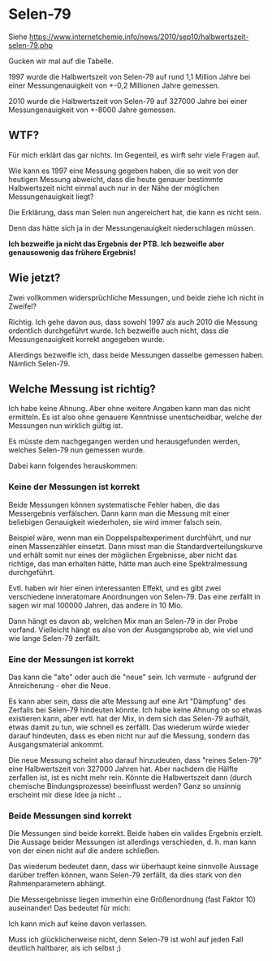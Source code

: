 # Selen-79

Siehe https://www.internetchemie.info/news/2010/sep10/halbwertszeit-selen-79.php

Gucken wir mal auf die Tabelle.

1997 wurde die Halbwertszeit von Selen-79 auf rund 1,1 Million Jahre bei einer Messungenauigkeit von +-0,2 Millionen Jahre gemessen.

2010 wurde die Halbwertszeit von Selen-79 auf 327000 Jahre bei einer Messungenauigkeit von +-8000 Jahre gemessen.


## WTF?

Für mich erklärt das gar nichts.  Im Gegenteil, es wirft sehr viele Fragen auf.

Wie kann es 1997 eine Messung gegeben haben, die so weit von der heutigen Messung abweicht,
dass die heute genauer bestimmte Halbwertszeit nicht einmal auch nur in der Nähe der möglichen Messungenauigkeit liegt?

Die Erklärung, dass man Selen nun angereichert hat, die kann es nicht sein.

Denn das hätte sich ja in der Messungenauigkeit niederschlagen müssen.

**Ich bezweifle ja nicht das Ergebnis der PTB.  Ich bezweifle aber genausowenig das frühere Ergebnis!**

## Wie jetzt?

Zwei vollkommen widersprüchliche Messungen, und beide ziehe ich nicht in Zweifel?

Richtig.
Ich gehe davon aus, dass sowohl 1997 als auch 2010 die Messung ordentlich durchgeführt wurde.
Ich bezweifle auch nicht, dass die Messungenauigkeit korrekt angegeben wurde.

Allerdings bezweifle ich, dass beide Messungen dasselbe gemessen haben.  Nämlich Selen-79.

## Welche Messung ist richtig?

Ich habe keine Ahnung.  Aber ohne weitere Angaben kann man das nicht ermitteln.
Es ist also ohne genauere Kenntnisse unentscheidbar, welche der Messungen nun wirklich gültig ist.

Es müsste dem nachgegangen werden und herausgefunden werden, welches Selen-79 nun gemessen wurde.

Dabei kann folgendes herauskommen:

### Keine der Messungen ist korrekt

Beide Messungen können systematische Fehler haben, die das Messergebnis verfälschen.
Dann kann man die Messung mit einer beliebigen Genauigkeit wiederholen, sie wird immer falsch sein.

Beispiel wäre, wenn man ein Doppelspaltexperiment durchführt, und nur einen Massenzähler einsetzt.
Dann misst man die Standardverteilungskurve und erhält somit nur eines der möglichen Ergebnisse, aber nicht das richtige, das man erhalten hätte, hätte man auch eine Spektralmessung durchgeführt.

Evtl. haben wir hier einen interessanten Effekt, und es gibt zwei verschiedene inneratomare Anordnungen von Selen-79.
Das eine zerfällt in sagen wir mal 100000 Jahren, das andere in 10 Mio.

Dann hängt es davon ab, welchen Mix man an Selen-79 in der Probe vorfand.
Vielleicht hängt es also von der Ausgangsprobe ab, wie viel und wie lange Selen-79 zerfällt.

### Eine der Messungen ist korrekt

Das kann die "alte" oder auch die "neue" sein.  Ich vermute - aufgrund der Anreicherung - eher die Neue.

Es kann aber sein, dass die alte Messung auf eine Art "Dämpfung" des Zerfalls bei Selen-79 hindeuten könnte.
Ich habe keine Ahnung ob so etwas existieren kann, aber evtl. hat der Mix, in dem sich das Selen-79 aufhält, etwas damit zu tun, wie schnell es zerfällt.
Das wiederum würde wieder darauf hindeuten, dass es eben nicht nur auf die Messung, sondern das Ausgangsmaterial ankommt.

Die neue Messung scheint also darauf hinzudeuten, dass "reines Selen-79" eine Halbwertszeit von 327000 Jahren hat.
Aber nachdem die Hälfte zerfallen ist, ist es nicht mehr rein.
Könnte die Halbwertszeit dann (durch chemische Bindungsprozesse) beeinflusst werden?
Ganz so unsinnig erscheint mir diese Idee ja nicht ..


### Beide Messungen sind korrekt

Die Messungen sind beide korrekt.  Beide haben ein valides Ergebnis erzielt.
Die Aussage beider Messungen ist allerdings verschieden, d. h. man kann von der einen nicht auf die andere schließen.

Das wiederum bedeutet dann, dass wir überhaupt keine sinnvolle Aussage darüber treffen können, wann Selen-79 zerfällt,
da dies stark von den Rahmenparametern abhängt.

Die Messergebnisse liegen immerhin eine Größenordnung (fast Faktor 10) auseinander!
Das bedeutet für mich:

Ich kann mich auf keine davon verlassen.

Muss ich glücklicherweise nicht, denn Selen-79 ist wohl auf jeden Fall deutlich haltbarer, als ich selbst ;)
